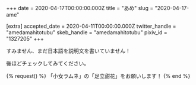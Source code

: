 +++
date = 2020-04-17T00:00:00.000Z
title = "あめ"
slug = "2020-04-17-ame"

[extra]
accepted_date = 2020-04-11T00:00:00.000Z
twitter_handle = "amedamahitotubu"
skeb_handle = "amedamahitotubu"
pixiv_id = "1327205"
+++

すみません、まだ日本語を説明文を書いていません！

後ほどチェックしてみてください。

{% request() %}
「小女ラムネ」の「足立甜花」をお願いします！
{% end %}
